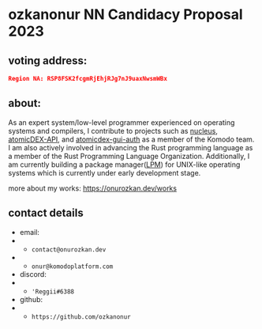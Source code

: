 # ozkanonur NN Candidacy Proposal 2023

## voting address:

```json
Region NA: RSP8FSK2fcgmRjEhjRJg7nJ9uaxNwsmWBx
```

## about:

As an expert system/low-level programmer experienced on operating systems and compilers, I contribute to projects such as [nucleus](https://github.com/KomodoPlatform/nucleus), [atomicDEX-API](https://github.com/KomodoPlatform/atomicDEX-API), and [atomicdex-gui-auth](https://github.com/KomodoPlatform/atomicdex-gui-auth) as a member of the Komodo team. I am also actively involved in advancing the Rust programming language as a member of the Rust Programming Language Organization. Additionally, I am currently building a package manager([LPM](https://github.com/foss-lodpm)) for UNIX-like operating systems which is currently under early development stage.


more about my works: https://onurozkan.dev/works

## contact details
- email:
- - `contact@onurozkan.dev`
- - `onur@komodoplatform.com`
- discord:
- - `'Reggii#6388`
- github:
- - `https://github.com/ozkanonur`
